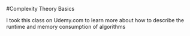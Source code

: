 #Complexity Theory Basics

I took this class on Udemy.com to learn more about how to describe the runtime and memory consumption of algorithms